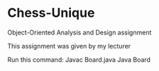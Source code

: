 # Chess-Unique
Object-Oriented Analysis and Design assignment

This assignment was given by my lecturer

Run this command:
Javac Board.java
Java Board
